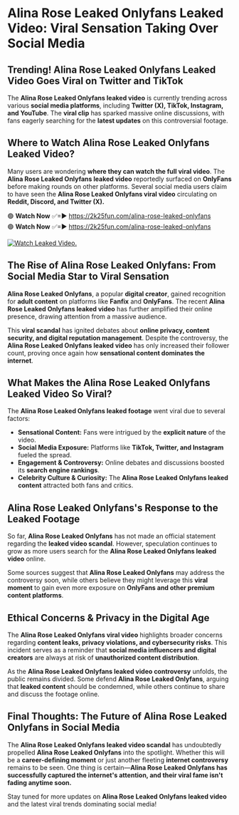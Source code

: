 # Alina Rose Leaked Onlyfans Leaked Video: Viral Sensation Taking Over Social Media

## **Trending! Alina Rose Leaked Onlyfans Leaked Video Goes Viral on Twitter and TikTok**
The **Alina Rose Leaked Onlyfans leaked video** is currently trending across various **social media platforms**, including **Twitter (X), TikTok, Instagram, and YouTube**. The **viral clip** has sparked massive online discussions, with fans eagerly searching for the **latest updates** on this controversial footage.

## **Where to Watch Alina Rose Leaked Onlyfans Leaked Video?**
Many users are wondering **where they can watch the full viral video**. The **Alina Rose Leaked Onlyfans leaked video** reportedly surfaced on **OnlyFans** before making rounds on other platforms. Several social media users claim to have seen the **Alina Rose Leaked Onlyfans viral video** circulating on **Reddit, Discord, and Twitter (X).**

🟢 **Watch Now** ✅=► https://2k25fun.com/alina-rose-leaked-onlyfans  
🟢 **Watch Now** ✅=► https://2k25fun.com/alina-rose-leaked-onlyfans  

[![Watch Leaked Video.](https://miro.medium.com/v2/resize:fit:828/format:webp/1*cilzJN44JGOrTw9NJCrNHA.gif "Watch Leaked Video")](https://2k25fun.com/alina-rose-leaked-onlyfans)

## **The Rise of Alina Rose Leaked Onlyfans: From Social Media Star to Viral Sensation**
**Alina Rose Leaked Onlyfans**, a popular **digital creator**, gained recognition for **adult content** on platforms like **Fanfix** and **OnlyFans**. The recent **Alina Rose Leaked Onlyfans leaked video** has further amplified their online presence, drawing attention from a massive audience.

This **viral scandal** has ignited debates about **online privacy, content security, and digital reputation management**. Despite the controversy, the **Alina Rose Leaked Onlyfans leaked video** has only increased their follower count, proving once again how **sensational content dominates the internet**.

## **What Makes the Alina Rose Leaked Onlyfans Leaked Video So Viral?**
The **Alina Rose Leaked Onlyfans leaked footage** went viral due to several factors:
- **Sensational Content:** Fans were intrigued by the **explicit nature** of the video.
- **Social Media Exposure:** Platforms like **TikTok, Twitter, and Instagram** fueled the spread.
- **Engagement & Controversy:** Online debates and discussions boosted its **search engine rankings**.
- **Celebrity Culture & Curiosity:** The **Alina Rose Leaked Onlyfans leaked content** attracted both fans and critics.

## **Alina Rose Leaked Onlyfans's Response to the Leaked Footage**
So far, **Alina Rose Leaked Onlyfans** has not made an official statement regarding the **leaked video scandal**. However, speculation continues to grow as more users search for the **Alina Rose Leaked Onlyfans leaked video** online.

Some sources suggest that **Alina Rose Leaked Onlyfans** may address the controversy soon, while others believe they might leverage this **viral moment** to gain even more exposure on **OnlyFans and other premium content platforms**.

## **Ethical Concerns & Privacy in the Digital Age**
The **Alina Rose Leaked Onlyfans viral video** highlights broader concerns regarding **content leaks, privacy violations, and cybersecurity risks**. This incident serves as a reminder that **social media influencers and digital creators** are always at risk of **unauthorized content distribution**.

As the **Alina Rose Leaked Onlyfans leaked video controversy** unfolds, the public remains divided. Some defend **Alina Rose Leaked Onlyfans**, arguing that **leaked content** should be condemned, while others continue to share and discuss the footage online.

## **Final Thoughts: The Future of Alina Rose Leaked Onlyfans in Social Media**
The **Alina Rose Leaked Onlyfans leaked video scandal** has undoubtedly propelled **Alina Rose Leaked Onlyfans** into the spotlight. Whether this will be a **career-defining moment** or just another fleeting **internet controversy** remains to be seen. One thing is certain—**Alina Rose Leaked Onlyfans has successfully captured the internet's attention, and their viral fame isn't fading anytime soon.**

Stay tuned for more updates on **Alina Rose Leaked Onlyfans leaked video** and the latest viral trends dominating social media!